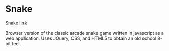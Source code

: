# Snake

[Snake link][snake]

[snake]: http://samtchen.github.io/Snake

Browser version of the classic arcade snake game written in javascript as a web application.
Uses JQuery, CSS, and HTML5 to obtain an old school 8-bit feel.
